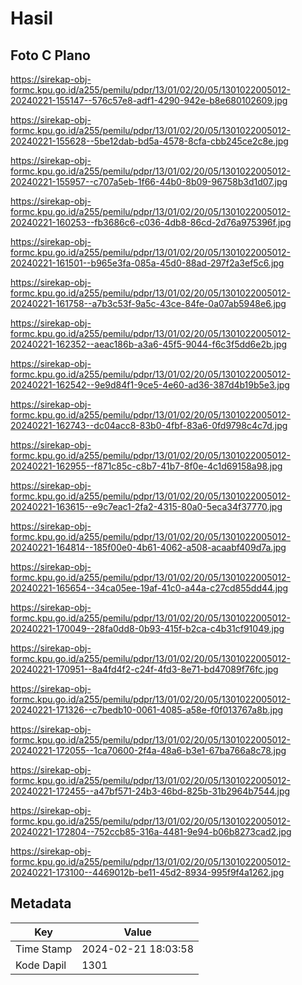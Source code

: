 # Hasil

## Foto C Plano

https://sirekap-obj-formc.kpu.go.id/a255/pemilu/pdpr/13/01/02/20/05/1301022005012-20240221-155147--576c57e8-adf1-4290-942e-b8e680102609.jpg

https://sirekap-obj-formc.kpu.go.id/a255/pemilu/pdpr/13/01/02/20/05/1301022005012-20240221-155628--5be12dab-bd5a-4578-8cfa-cbb245ce2c8e.jpg

https://sirekap-obj-formc.kpu.go.id/a255/pemilu/pdpr/13/01/02/20/05/1301022005012-20240221-155957--c707a5eb-1f66-44b0-8b09-96758b3d1d07.jpg

https://sirekap-obj-formc.kpu.go.id/a255/pemilu/pdpr/13/01/02/20/05/1301022005012-20240221-160253--fb3686c6-c036-4db8-86cd-2d76a975396f.jpg

https://sirekap-obj-formc.kpu.go.id/a255/pemilu/pdpr/13/01/02/20/05/1301022005012-20240221-161501--b965e3fa-085a-45d0-88ad-297f2a3ef5c6.jpg

https://sirekap-obj-formc.kpu.go.id/a255/pemilu/pdpr/13/01/02/20/05/1301022005012-20240221-161758--a7b3c53f-9a5c-43ce-84fe-0a07ab5948e6.jpg

https://sirekap-obj-formc.kpu.go.id/a255/pemilu/pdpr/13/01/02/20/05/1301022005012-20240221-162352--aeac186b-a3a6-45f5-9044-f6c3f5dd6e2b.jpg

https://sirekap-obj-formc.kpu.go.id/a255/pemilu/pdpr/13/01/02/20/05/1301022005012-20240221-162542--9e9d84f1-9ce5-4e60-ad36-387d4b19b5e3.jpg

https://sirekap-obj-formc.kpu.go.id/a255/pemilu/pdpr/13/01/02/20/05/1301022005012-20240221-162743--dc04acc8-83b0-4fbf-83a6-0fd9798c4c7d.jpg

https://sirekap-obj-formc.kpu.go.id/a255/pemilu/pdpr/13/01/02/20/05/1301022005012-20240221-162955--f871c85c-c8b7-41b7-8f0e-4c1d69158a98.jpg

https://sirekap-obj-formc.kpu.go.id/a255/pemilu/pdpr/13/01/02/20/05/1301022005012-20240221-163615--e9c7eac1-2fa2-4315-80a0-5eca34f37770.jpg

https://sirekap-obj-formc.kpu.go.id/a255/pemilu/pdpr/13/01/02/20/05/1301022005012-20240221-164814--185f00e0-4b61-4062-a508-acaabf409d7a.jpg

https://sirekap-obj-formc.kpu.go.id/a255/pemilu/pdpr/13/01/02/20/05/1301022005012-20240221-165654--34ca05ee-19af-41c0-a44a-c27cd855dd44.jpg

https://sirekap-obj-formc.kpu.go.id/a255/pemilu/pdpr/13/01/02/20/05/1301022005012-20240221-170049--28fa0dd8-0b93-415f-b2ca-c4b31cf91049.jpg

https://sirekap-obj-formc.kpu.go.id/a255/pemilu/pdpr/13/01/02/20/05/1301022005012-20240221-170951--8a4fd4f2-c24f-4fd3-8e71-bd47089f76fc.jpg

https://sirekap-obj-formc.kpu.go.id/a255/pemilu/pdpr/13/01/02/20/05/1301022005012-20240221-171326--c7bedb10-0061-4085-a58e-f0f013767a8b.jpg

https://sirekap-obj-formc.kpu.go.id/a255/pemilu/pdpr/13/01/02/20/05/1301022005012-20240221-172055--1ca70600-2f4a-48a6-b3e1-67ba766a8c78.jpg

https://sirekap-obj-formc.kpu.go.id/a255/pemilu/pdpr/13/01/02/20/05/1301022005012-20240221-172455--a47bf571-24b3-46bd-825b-31b2964b7544.jpg

https://sirekap-obj-formc.kpu.go.id/a255/pemilu/pdpr/13/01/02/20/05/1301022005012-20240221-172804--752ccb85-316a-4481-9e94-b06b8273cad2.jpg

https://sirekap-obj-formc.kpu.go.id/a255/pemilu/pdpr/13/01/02/20/05/1301022005012-20240221-173100--4469012b-be11-45d2-8934-995f9f4a1262.jpg


## Metadata

| Key        | Value               |
| ---------- | ------------------- |
| Time Stamp | 2024-02-21 18:03:58 |
| Kode Dapil | 1301                |



